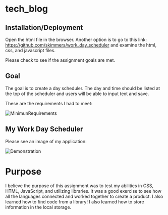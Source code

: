 # tech_blog


## Installation/Deployment

Open the html file in the browser. Another option is to go to this link: <https://github.com/skimmers/work_day_scheduler> and examine the html, css, and javascript files.

Please check to see if the assignment goals are met.

## Goal

The goal is to create a day scheduler. The day and time should be listed at the top of the scheduler and users will be able to input text and save. 

These are the requirements I had to meet: 

![MinimunRequirements](./assets/requirements.png)

## My Work Day Scheduler

Please see an image of my application:

![Demonstration](./assets/work_day_scheduler.png)

# Purpose

I believe the purpose of this assignment was to test my abilities in CSS, HTML, JavaScript, and utilizing libraries. It was a good exercise to see how all the languages connected and worked together to create a product. I also learned how to find code from a library! I also learned how to store information in the local storage.

